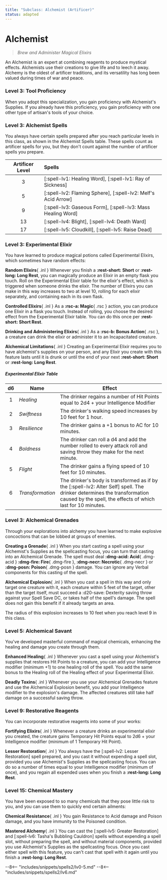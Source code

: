 ```yaml
---
title: "Subclass: Alchemist (Artificer)"
status: adapted
---
```


<p style="display:none">
Brew and Administer Magical Elixirs
</p>

# Alchemist

> *Brew and Administer Magical Elixirs*

An Alchemist is an expert at combining reagents to produce mystical effects. Alchemists use their creations to give life and to leech it away. Alchemy is the oldest of artificer traditions, and its versatility has long been valued during times of war and peace.

### Level 3: Tool Proficiency

When you adopt this specialization, you gain proficiency with Alchemist's Supplies. If you already have this proficiency, you gain proficiency with one other type of artisan's tools of your choice.

### Level 3: Alchemist Spells

You always have certain spells prepared after you reach particular levels in this class, as shown in the Alchemist Spells table. These spells count as artificer spells for you, but they don't count against the number of artificer spells you prepare.

| Artificer Level | Spells |
|:-:|:--|
| 3 | [:spell-lv1: Healing Word], [:spell-lv1: Ray of Sickness] |
| 5 | [:spell-lv2: Flaming Sphere], [:spell-lv2: Melf's Acid Arrow] |
| 9 | [:spell-lv3: Gaseous Form], [:spell-lv3: Mass Healing Word] |
| 13 | [:spell-lv4: Blight], [:spell-lv4: Death Ward] |
| 17 | [:spell-lv5: Cloudkill], [:spell-lv5: Raise Dead] |

### Level 3: Experimental Elixir

You have learned to produce magical potions called Experimental Elixirs, which sometimes have random effects:

**Random Elixirs**{ .inl } Whenever you finish a **:rest-short: Short** or **:rest-long: Long Rest**, you can magically produce an Elixir in an empty flask you touch. Roll on the Experimental Elixir table for the elixir's effect, which is triggered when someone drinks the elixir. The number of Elixirs you can make in this way increases to two at level 10, rolling for each elixir separately, and containing each in its own flask.  

**Controlled Elixirs**{ .inl } As a **:rsc-a: Magic**{ .rsc } action, you can produce one Elixir in a flask you touch. Instead of rolling, you choose the desired effect from the Experimental Elixir table. You can do this once per **:rest-short: Short Rest**.  

**Drinking and Administering Elixirs**{ .inl } As a **:rsc-b: Bonus Action**{ .rsc }, a creature can drink the elixir or administer it to an Incapacitated creature.

**Alchemical Limitations**{ .inl } Creating an Experimental Elixir requires you to have alchemist's supplies on your person, and any Elixir you create with this feature lasts until it is drunk or until the end of your next **:rest-short: Short** or **:rest-long: Long Rest**.

##### Experimental Elixir Table

| d6 | Name | Effect |
|:-:|---|---|
| 1 | *Healing* | The drinker regains a number of Hit Points equal to 2d4 + your Intelligence Modifier |
| 2 | *Swiftness* | The drinker's walking speed increases by 10 feet for 1 hour. |
| 3 | *Resilience* | The drinker gains a +1 bonus to AC for 10 minutes. |
| 4 | *Boldness* |  The drinker can roll a d4 and add the number rolled to every attack roll and saving throw they make for the next minute. |
| 5 | *Flight* | The drinker gains a flying speed of 10 feet for 10 minutes. |
| 6 | *Transformation* | The drinker's body is transformed as if by the [:spell-lv2: Alter Self] spell. The drinker determines the transformation caused by the spell, the effects of which last for 10 minutes. |

### Level 3: Alchemical Grenades

Through your explorations into alchemy you have learned to make explosive concoctions that can be lobbed at groups of enemies.

**Creating a Grenade**{ .inl } When you start casting a spell using your Alchemist's Supplies as the spellcasting focus, you can turn that casting into an Alchemical Grenade. The spell must deal **:dmg-acid: Acid**{ .dmg-acid } **:dmg-fire: Fire**{ .dmg-fire }, **:dmg-necr: Necrotic**{ .dmg-necr } or **:dmg-posn: Poison**{ .dmg-posn } damage. You can ignore any Verbal components for this casting of the spell.

**Alchemical Explosion**{ .inl } When you cast a spell in this way and only target one creature with it, each creature within 5 feet of the target, other than the target itself, must succeed a :d20-save: Dexterity saving throw against your Spell Save DC, or takes half of the spell's damage. The spell does not gain this benefit if it already targets an area.

The radius of this explosion increases to 10 feet when you reach level 9 in this class.

### Level 5: Alchemical Savant

You've developed masterful command of magical chemicals, enhancing the healing and damage you create through them.

**Enhanced Healing**{ .inl } Whenever you cast a spell using your Alchemist's supplies that restores Hit Points to a creature, you can add your Intelligence modifier (minimum +1) to one healing roll of the spell. You add the same bonus to the Healing roll of the Healing effect of your Experimental Elixir.

**Deadly Toxins**{ .inl } Whenever you use your Alchemical Grenades feature and use the Alchemical Explosion benefit, you add your Intelligence modifier to the explosion's damage. The affected creatures still take half damage on a successful saving throw.

### Level 9: Restorative Reagents

You can incorporate restorative reagents into some of your works:

**Fortifying Elixirs**{ .inl } Whenever a creature drinks an experimental elixir you created, the creature gains Temporary Hit Points equal to 2d6 + your Intelligence modifier (minimum of 1 Temporary Hit Point).

**Lesser Restoration**{ .inl } You always have the [:spell-lv2: Lesser Restoration] spell prepared, and you cast it without expending a spell slot, provided you use Alchemist's Supplies as the spellcasting focus. You can do so a number of times equal to your Intelligence modifier (minimum of once), and you regain all expended uses when you finish a **:rest-long: Long Rest**.

### Level 15: Chemical Mastery

You have been exposed to so many chemicals that they pose little risk to you, and you can use them to quickly end certain ailments:

**Chemical Resistance**{ .inl } You gain Resistance to Acid damage and Poison damage, and you have immunity to the Poisoned condition.

**Mastered Alchemy**{ .inl } You can cast the [:spell-lv5: Greater Restoration] and [:spell-lv6: Tasha's Bubbling Cauldron] spells without expending a spell slot, without preparing the spell, and without material components, provided you use Alchemist's Supplies as the spellcasting focus. Once you cast either spell with this feature, you can't cast that spell with it again until you finish a **:rest-long: Long Rest**.

--8<-- "includes/snippets/spells2/lv0-5.md"
--8<-- "includes/snippets/spells2/lv6.md"
